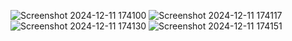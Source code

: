 ![Screenshot 2024-12-11 174100](https://github.com/user-attachments/assets/bdc4de52-a53b-4248-af09-01fd7e0b2805)
![Screenshot 2024-12-11 174117](https://github.com/user-attachments/assets/45d61047-94f8-46a0-9d89-c166d80e8d2f)
![Screenshot 2024-12-11 174130](https://github.com/user-attachments/assets/db4f337c-2477-487c-a311-3f4d4134cb2c)
![Screenshot 2024-12-11 174151](https://github.com/user-attachments/assets/95247194-c7d6-4d22-9cbc-139719669c31)
